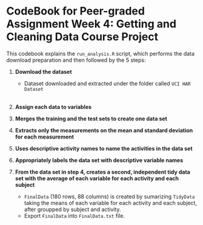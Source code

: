 # CodeBook for Peer-graded Assignment Week 4: Getting and Cleaning Data Course Project

This codebook explains the `run_analysis.R` script, which performs the data download preparation and then followed by the 5 steps: 

1. **Download the dataset**
    + Dataset downloaded and extracted under the folder called `UCI HAR Dataset`
    
    <br/>
2. **Assign each data to variables**
    
3. **Merges the training and the test sets to create one data set**
   
4. **Extracts only the measurements on the mean and standard deviation for each measurement**
    
5. **Uses descriptive activity names to name the activities in the data set**
    
6. **Appropriately labels the data set with descriptive variable names**
   
7. **From the data set in step 4, creates a second, independent tidy data set with the average of each variable for each activity and each subject**
    + `FinalData` (180 rows, 88 columns) is created by sumarizing `TidyData` taking the means of each variable for each activity and each subject, after groupped by subject and activity.
    + Export `FinalData` into `FinalData.txt` file.